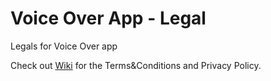 # Voice Over App - Legal
Legals for Voice Over app

Check out [Wiki](https://github.com/tungfam/voice-over-legal/wiki) for the Terms&Conditions and Privacy Policy.
